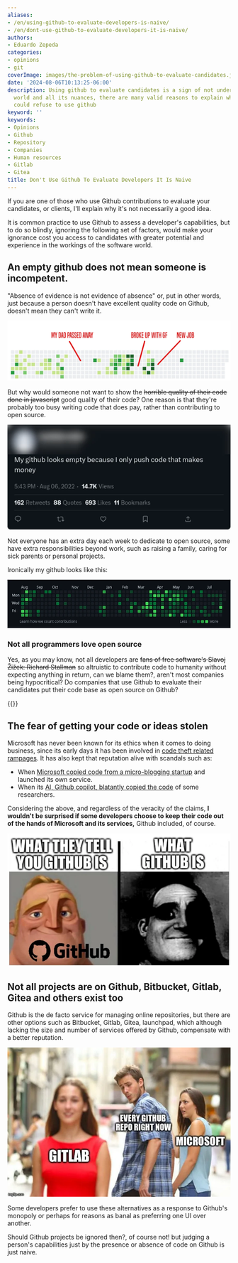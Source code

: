 ```yaml
---
aliases:
- /en/using-github-to-evaluate-developers-is-naive/
- /en/dont-use-github-to-evaluate-developers-it-is-naive/
authors:
- Eduardo Zepeda
categories:
- opinions
- git
coverImage: images/the-problem-of-using-github-to-evaluate-candidates.jpg
date: '2024-08-06T10:13:25-06:00'
description: Using github to evaluate candidates is a sign of not understanding software
  world and all its nuances, there are many valid reasons to explain why a developer
  could refuse to use github
keyword: ''
keywords:
- Opinions
- Github
- Repository
- Companies
- Human resources
- Gitlab
- Gitea
title: Don't Use Github To Evaluate Developers It Is Naive
---
```


If you are one of those who use Github contributions to evaluate your candidates, or clients, I'll explain why it's not necessarily a good idea.

It is common practice to use Github to assess a developer's capabilities, but to do so blindly, ignoring the following set of factors, would make your ignorance cost you access to candidates with greater potential and experience in the workings of the software world.

## An empty github does not mean someone is incompetent.

"Absence of evidence is not evidence of absence" or, put in other words, just because a person doesn't have excellent quality code on Github, doesn't mean they can't write it. 

![This is just a representation of how a github's contribution chart can be a reflect of someone's life](images/github-as-past-review-tool.webp "This is just a representation of how a github's contribution chart can be a reflect of someone's life")

But why would someone not want to show the ~~horrible quality of their code done in javascript~~ good quality of their code? One reason is that they're probably too busy writing code that does pay, rather than contributing to open source. 


![incendiary tweet that triggers heated discussions](images/tweet-push-code-that-makes-money.webp "incendiary tweet that triggers heated discussions")

Not everyone has an extra day each week to dedicate to open source, some have extra responsibilities beyond work, such as raising a family, caring for sick parents or personal projects.

Ironically my github looks like this:

![Eduardo Zepeda Github Chart](images/eduardo-zepeda-github.webp "My Github looks like this")

### Not all programmers love open source

Yes, as you may know, not all developers are ~~fans of free software's Slavoj Žižek: Richard Stallman~~ so altruistic to contribute code to humanity without expecting anything in return, can we blame them?, aren't most companies being hypocritical? Do companies that use Github to evaluate their candidates put their code base as open source on Github?

{{<ad>}}

## The fear of getting your code or ideas stolen

Microsoft has never been known for its ethics when it comes to doing business, since its early days it has been involved in [code theft related rampages](https://www.wired.com/2012/08/ms-dos-examined-for-thef/#?). It has also kept that reputation alive with scandals such as:

- When [Microsoft copied code from a micro-blogging startup](https://www.ft.com/content/ab21f416-e9d1-11de-ae43-00144feab49a#?) and launched its own service.
- When its [AI, Github copilot, blatantly copied the code](https://aibusiness.com/responsible-ai/github-s-ai-powered-coding-tool-allegedly-copied-code#?) of some researchers.

Considering the above, and regardless of the veracity of the claims, **I wouldn't be surprised if some developers choose to keep their code out of the hands of Microsoft and its services,** Github included, of course.

![github meme](images/github-meme-invencibles.webp "Github meme")

## Not all projects are on Github, Bitbucket, Gitlab, Gitea and others exist too

Github is the de facto service for managing online repositories, but there are other options such as Bitbucket, Gitlab, Gitea, launchpad, which although lacking the size and number of services offered by Github, compensate with a better reputation.

![Meme that originated after Microsoft's purchase of Github](images/meme-github-gitlab.webp "Meme that originated after Microsoft's purchase of Github")

Some developers prefer to use these alternatives as a response to Github's monopoly or perhaps for reasons as banal as preferring one UI over another.

Should Github projects be ignored then?, of course not! but judging a person's capabilities just by the presence or absence of code on Github is just naive.